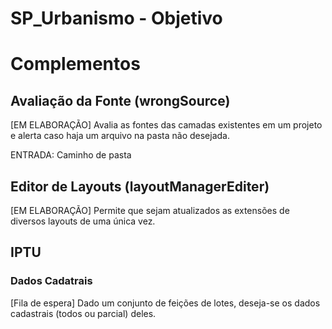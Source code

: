 # SP_Urbanismo - Objetivo


# Complementos
## Avaliação da Fonte (wrongSource)
[EM ELABORAÇÃO] Avalia as fontes das camadas existentes em um projeto e alerta caso haja um arquivo na pasta não desejada.

ENTRADA: Caminho de pasta

## Editor de Layouts (layoutManagerEditer)
[EM ELABORAÇÃO] Permite que sejam atualizados as extensões de diversos layouts de uma única vez.

## IPTU
### Dados Cadatrais
[Fila de espera] Dado um conjunto de feições de lotes, deseja-se os dados cadastrais (todos ou parcial) deles.
